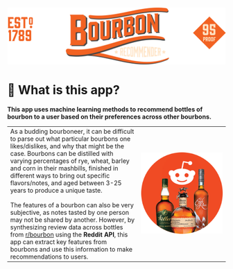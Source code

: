 <p align="center">
<img src="src/public/assets/readme_logo_header.png">
</p>

# 🧐 What is this app?

**This app uses machine learning methods to recommend bottles of bourbon to a user based on their preferences across other bourbons.** 

<table style="border-collapse:collapse; border-width:0px">
<tr>
<td>
As a budding bourboneer, it can be difficult to parse out what particular bourbons one likes/dislikes, and why that might be the case. Bourbons can be distilled with varying percentages of rye, wheat, barley and corn in their mashbills, finished in different ways to bring out specific flavors/notes, and aged between 3-25 years to produce a unique taste. 
<br><br>
The features of a bourbon can also be very subjective, as notes tasted by one person may not be shared by another. However, by synthesizing review data across bottles from <a href="https://www.reddit.com/r/bourbon/">r/bourbon</a> using the <b>Reddit API</b>, this app can extract key features from bourbons and use this information to make recommendations to users. 
</td>
<td width="40%" align="center">
<img src="src/public/assets/reddit_bourbon.png" width="200">
</td>
</tr>
</table>